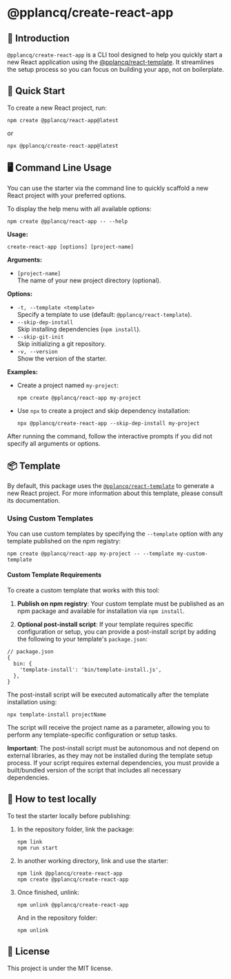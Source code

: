 # @pplancq/create-react-app

## 🚀 Introduction

`@pplancq/create-react-app` is a CLI tool designed to help you quickly start a new React application using the [@pplancq/react-template](https://www.npmjs.com/package/@pplancq/react-template). It streamlines the setup process so you can focus on building your app, not on boilerplate.

## 🏁 Quick Start

To create a new React project, run:

```shell
npm create @pplancq/react-app@latest
```

or

```shell
npx @pplancq/create-react-app@latest
```

## 🖥️ Command Line Usage

You can use the starter via the command line to quickly scaffold a new React project with your preferred options.

To display the help menu with all available options:

```shell
npm create @pplancq/react-app -- --help
```

**Usage:**

```
create-react-app [options] [project-name]
```

**Arguments:**

- `[project-name]`  
  The name of your new project directory (optional).

**Options:**

- `-t, --template <template>`  
  Specify a template to use (default: `@pplancq/react-template`).
- `--skip-dep-install`  
  Skip installing dependencies (`npm install`).
- `--skip-git-init`  
  Skip initializing a git repository.
- `-v, --version`  
  Show the version of the starter.

**Examples:**

- Create a project named `my-project`:
  ```shell
  npm create @pplancq/react-app my-project
  ```
- Use `npx` to create a project and skip dependency installation:
  ```shell
  npx @pplancq/create-react-app --skip-dep-install my-project
  ```

After running the command, follow the interactive prompts if you did not specify all arguments or options.

## 📦 Template

By default, this package uses the [`@pplancq/react-template`](https://www.npmjs.com/package/@pplancq/react-template) to generate a new React project. For more information about this template, please consult its documentation.

### Using Custom Templates

You can use custom templates by specifying the `--template` option with any template published on the npm registry:

```shell
npm create @pplancq/react-app my-project -- --template my-custom-template
```

#### Custom Template Requirements

To create a custom template that works with this tool:

1. **Publish on npm registry**: Your custom template must be published as an npm package and available for installation via `npm install`.

2. **Optional post-install script**: If your template requires specific configuration or setup, you can provide a post-install script by adding the following to your template's `package.json`:

```json5
// package.json
{
  bin: {
    'template-install': 'bin/template-install.js',
  },
}
```

The post-install script will be executed automatically after the template installation using:

```shell
npx template-install projectName
```

The script will receive the project name as a parameter, allowing you to perform any template-specific configuration or setup tasks.

**Important**: The post-install script must be autonomous and not depend on external libraries, as they may not be installed during the template setup process. If your script requires external dependencies, you must provide a built/bundled version of the script that includes all necessary dependencies.

## 🧪 How to test locally

To test the starter locally before publishing:

1. In the repository folder, link the package:

   ```shell
   npm link
   npm run start
   ```

2. In another working directory, link and use the starter:

   ```shell
   npm link @pplancq/create-react-app
   npm create @pplancq/create-react-app
   ```

3. Once finished, unlink:
   ```shell
   npm unlink @pplancq/create-react-app
   ```
   And in the repository folder:
   ```shell
   npm unlink
   ```

## 📄 License

This project is under the MIT license.
